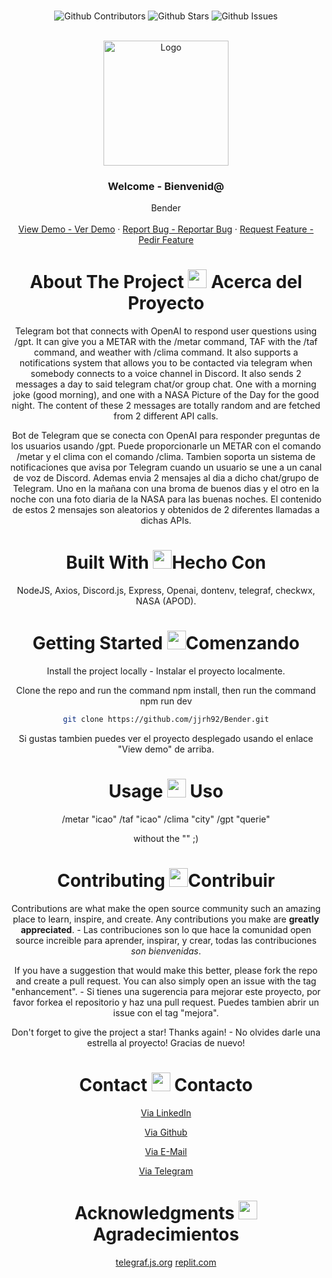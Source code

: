 <br />

<div align="center">

![Github Contributors](https://img.shields.io/github/contributors/jjrh92/Bender)
![Github Stars](https://img.shields.io/github/stars/jjrh92/Bender)
![Github Issues](https://img.shields.io/github/issues-raw/jjrh92/Bender)

<!-- PROJECT LOGO -->
<br />
<div align="center">
  <a href="https://github.com/jjrh92/Bender">
    <img src="https://img.icons8.com/plasticine/100/futurama-bender.png" alt="Logo" width="200" height="200">
  </a>

<h3 align="center">Welcome - Bienvenid@</h3>

  <p align=center">
    Bender
    <br />
    <br />
    <a href="https://t.me/Bender1992Bot/">View Demo - Ver Demo</a>
    ·
    <a href="https://github.com/jjrh92/Bender/issues">Report Bug - Reportar Bug</a>
    ·
    <a href="https://github.com/jjrh92/Bender/issues">Request Feature - Pedir Feature</a>
  </p>
</div>

<!-- ABOUT THE PROJECT -->

<h1 align="center"> 
About The Project <img src="https://media2.giphy.com/media/4ZrRpqbSaWoyZYRoCd/giphy.gif" width="30px"> Acerca del Proyecto
</h1>

Telegram bot that connects with OpenAI to respond user questions using /gpt. It can give you a METAR with the /metar command, TAF with the /taf command, and weather with /clima command. It also supports a notifications system that allows you to be contacted via telegram when somebody connects to a voice channel in Discord. It also sends 2 messages a day to said telegram chat/or group chat. One with a morning joke (good morning), and one with a NASA Picture of the Day for the good night. The content of these 2 messages are totally random and are fetched from 2 different API calls.

Bot de Telegram que se conecta con OpenAI para responder preguntas de los usuarios usando /gpt. Puede proporcionarle un METAR con el comando /metar y el clima con el comando /clima. Tambien soporta un sistema de notificaciones que avisa por Telegram cuando un usuario se une a un canal de voz de Discord. Ademas envia 2 mensajes al dia a dicho chat/grupo de Telegram. Uno en la mañana con una broma de buenos dias y el otro en la noche con una foto diaria de la NASA para las buenas noches. El contenido de estos 2 mensajes son aleatorios y obtenidos de 2 diferentes llamadas a dichas APIs.

<h1 align="center"> 
Built With <img src="https://media0.giphy.com/media/uhQuegHFqkVYuFMXMQ/giphy.gif" width="30px">Hecho Con
</h1>

NodeJS, Axios, Discord.js, Express, Openai, dontenv, telegraf, checkwx, NASA (APOD).

<!-- GETTING STARTED -->
<h1 align="center"> 
Getting Started <img src="https://media1.giphy.com/media/QvpqIQAAl66EfoTJj8/giphy.gif" width="30px">Comenzando
</h1>


Install the project locally - Instalar el proyecto localmente. 

Clone the repo and run the command npm install, then run the command npm run dev
   ```sh
   git clone https://github.com/jjrh92/Bender.git
   ```

Si gustas tambien puedes ver el proyecto desplegado usando el enlace "View demo" de arriba.

<!-- USAGE EXAMPLES -->
<h1 align="center"> 
Usage <img src="https://media4.giphy.com/media/v1.Y2lkPTc5MGI3NjExN2lvcWx2Ynpia3BjYnk3Yzlvdmw1cnBjdHI3cm5uY3QzenM1enNibiZlcD12MV9pbnRlcm5hbF9naWZfYnlfaWQmY3Q9cw/igPDtkfSJZMFwE0LP8/giphy.gif" width="30px"> Uso
</h1>

/metar "icao"
/taf "icao"
/clima "city"
/gpt "querie"

without the "" ;)

<!-- CONTRIBUTING -->
<h1 align="center"> 
Contributing <img src="https://media4.giphy.com/media/rkzUVAQe0zC52ActrJ/giphy.gif" width="30px">Contribuir
</h1>

Contributions are what make the open source community such an amazing place to learn, inspire, and create. Any contributions you make are **greatly appreciated**. - Las contribuciones son lo que hace la comunidad open source increible para aprender, inspirar, y crear, todas las contribuciones *son bienvenidas*. 

If you have a suggestion that would make this better, please fork the repo and create a pull request. You can also simply open an issue with the tag "enhancement". - Si tienes una sugerencia para mejorar este proyecto, por favor forkea el repositorio y haz una pull request. Puedes tambien abrir un issue con el tag "mejora".

Don't forget to give the project a star! Thanks again! - No olvides darle una estrella al proyecto! Gracias de nuevo!

<!-- CONTACT -->
<h1 align="center"> 
Contact <img src="https://media3.giphy.com/media/dA9zmG7BCtbauczAQY/giphy.gif" width="30px"> Contacto
</h1>

[Via LinkedIn](https://linkedin.com/jjrh92)

[Via Github](https://github.com/jjrh92)

[Via E-Mail](mailto:contact@julioreyes.dev)

[Via Telegram](https://t.me/jjrh92)

<!-- ACKNOWLEDGMENTS -->
<h1 align="center"> 
Acknowledgments <img src="https://media1.giphy.com/media/v1.Y2lkPTc5MGI3NjExbXliemQ4NzVmdXRxc3FyM3RjN2F2NzQ5MmRwZnJxa2VrZDBncjhtbiZlcD12MV9pbnRlcm5hbF9naWZfYnlfaWQmY3Q9cw/sa5tk2gi3G1MSmy1vY/giphy.gif" width="30px"> Agradecimientos
</h1>

[telegraf.js.org](https://telegraf.js.org/)
[replit.com](https://replit.com/)